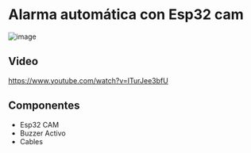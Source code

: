 # Alarma automática con Esp32 cam

![image](https://user-images.githubusercontent.com/85527788/230777117-f97c5095-c52f-4dcb-840c-42c218fcc5a6.png)

## Video 
https://www.youtube.com/watch?v=ITurJee3bfU

## Componentes

- Esp32 CAM
- Buzzer Activo
- Cables
